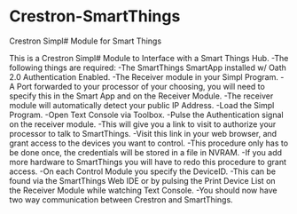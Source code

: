 # Crestron-SmartThings
Crestron Simpl# Module for Smart Things

This is a Crestron Simpl# Module to Interface with a Smart Things Hub.
-The following things are required:
-The SmartThings SmartApp installed w/ Oath 2.0 Authentication Enabled.
-The Receiver module in your Simpl Program.
-A Port forwarded to your processor of your choosing, you will need to specify this in the Smart App and on the Receiver Module.
-The receiver module will automatically detect your public IP Address.
-Load the Simpl Program.
-Open Text Console via Toolbox.
-Pulse the Authentication signal on the receiver module.
-This will give you a link to visit to authorize your processor to talk to SmartThings.
-Visit this link in your web browser, and grant access to the devices you want to control.
-This procedure only has to be done once, the credentials will be stored in a file in NVRAM.
-If you add more hardware to SmartThings you will have to redo this procedure to grant access.
-On each Control Module you specify the DeviceID.
-This can be found via the SmartThings Web IDE or by pulsing the Print Device List on the Receiver Module while watching Text Console.
-You should now have two way communication between Crestron and SmartThings. 
